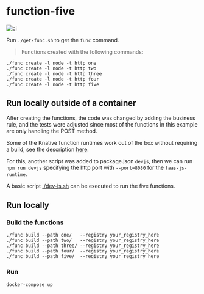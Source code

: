 # function-five

[![ci](https://github.com/obs-nebula/function-five/actions/workflows/ci.yml/badge.svg?branch=main)](https://github.com/obs-nebula/function-five/actions/workflows/ci.yml)

Run `./get-func.sh` to get the `func` command.

> Functions created with the following commands:

```
./func create -l node -t http one
./func create -l node -t http two
./func create -l node -t http three
./func create -l node -t http four
./func create -l node -t http five
```

## Run locally outside of a container

After creating the functions, the code was changed by adding the business rule, and the tests were adjusted since most of the functions in this example are only handling the POST method.

Some of the Knative function runtimes work out of the box without requiring a build, see the description [here](https://github.com/obs-nebula/function-five/issues/24#issue-1563392515).

For this, another script was added to package.json `devjs`, then we can run `npm run devjs` specifying the http port with `--port=8080` for the `faas-js-runtime`.

A basic script [./dev-js.sh](./dev-js.sh) can be executed to run the five functions.

## Run locally

### Build the functions

```
./func build --path one/   --registry your_registry_here
./func build --path two/   --registry your_registry_here
./func build --path three/ --registry your_registry_here
./func build --path four/  --registry your_registry_here
./func build --path five/  --registry your_registry_here
```

### Run 

```
docker-compose up
```
